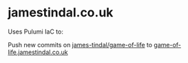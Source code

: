 
# jamestindal.co.uk

Uses Pulumi IaC to:

Push new commits on [james-tindal/game-of-life](https://github.com/james-tindal/game-of-life) to [game-of-life.jamestindal.co.uk](https://game-of-life.jamestindal.co.uk)
